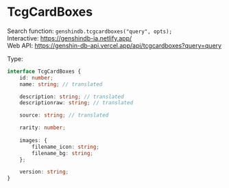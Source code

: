 # TcgCardBoxes

Search function: `genshindb.tcgcardboxes("query", opts);`  
Interactive: https://genshindb-ia.netlify.app/  
Web API: https://genshin-db-api.vercel.app/api/tcgcardboxes?query=query

Type:
```ts
interface TcgCardBoxes {
	id: number;
	name: string; // translated

	description: string; // translated
	descriptionraw: string; // translated

	source: string; // translated

	rarity: number;
	
	images: {
		filename_icon: string;
		filename_bg: string;
	};

	version: string;
}```
